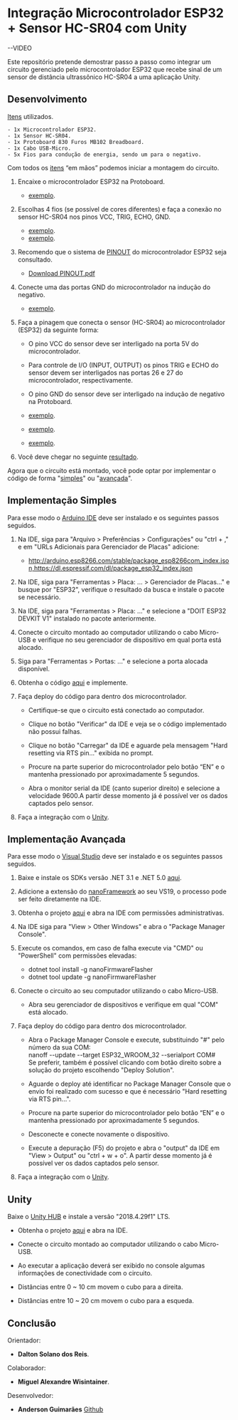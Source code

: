 # Integração Microcontrolador ESP32 + Sensor HC-SR04 com Unity

--VIDEO

Este repositório pretende demostrar passo a passo como integrar um circuito gerenciado pelo microcontrolador ESP32 que recebe sinal de um sensor de distância ultrassônico HC-SR04 a uma aplicação Unity.

## Desenvolvimento

[Itens](https://github.com/anderson-guimaraes/furb-integracao-esp32/blob/main/img/itens.jpeg) utilizados.

```
- 1x Microcontrolador ESP32.
- 1x Sensor HC-SR04.
- 1x Protoboard 830 Furos MB102 Breadboard.
- 1x Cabo USB-Micro.
- 5x Fios para condução de energia, sendo um para o negativo.
```

Com todos os [itens](https://github.com/anderson-guimaraes/furb-integracao-esp32/blob/main/img/itens.jpeg) “em mãos” podemos iniciar a montagem do circuito.

1. Encaixe o microcontrolador ESP32 na Protoboard.
    * [exemplo](https://github.com/anderson-guimaraes/furb-integracao-esp32/blob/main/img/1p.jpeg).

2. Escolhas 4 fios (se possível de cores diferentes) e faça a conexão no sensor HC-SR04 nos pinos VCC, TRIG, ECHO, GND.
    * [exemplo](https://github.com/anderson-guimaraes/furb-integracao-esp32/blob/main/img/2p.jpeg). 
    * [exemplo](https://github.com/anderson-guimaraes/furb-integracao-esp32/blob/main/img/3p.jpeg).

3. Recomendo que o sistema de [PINOUT](https://github.com/anderson-guimaraes/furb-integracao-esp32/blob/main/img/pinout.png) do microcontrolador ESP32 seja consultado.
    * [Download PINOUT.pdf](http://wiki.amperka.ru/_media/products:esp32-wroom-wifi-devkit-v1:esp32-wroom-wifi-devkit-v1_pinout.pdf)

4. Conecte uma das portas GND do microcontrolador na indução do negativo.
    * [exemplo](https://github.com/anderson-guimaraes/furb-integracao-esp32/blob/main/img/4p.jpeg).

5. Faça a pinagem que conecta o sensor (HC-SR04) ao microcontrolador (ESP32) da seguinte forma:
   * O pino VCC do sensor deve ser interligado na porta 5V do microcontrolador.

   * Para controle de I/O (INPUT, OUTPUT) os pinos TRIG e ECHO do sensor devem ser interligados nas portas 26 e 27 do microcontrolador, respectivamente.

   * O pino GND do sensor deve ser interligado na indução de negativo na Protoboard.

   * [exemplo](https://github.com/anderson-guimaraes/furb-integracao-esp32/blob/main/img/5p.jpeg).

   * [exemplo](https://github.com/anderson-guimaraes/furb-integracao-esp32/blob/main/img/6p.jpeg).

   * [exemplo](https://github.com/anderson-guimaraes/furb-integracao-esp32/blob/main/img/7p.jpeg).

6. Você deve chegar no seguinte [resultado](https://github.com/anderson-guimaraes/furb-integracao-esp32/blob/main/img/8p.jpeg).

Agora que o circuito está montado, você pode optar por implementar o código de forma "[simples](#Implementação-Simples)" ou "[avançada](#Implementação-Avançada)".

## Implementação Simples

Para esse modo o [Arduino IDE](https://www.arduino.cc/en/Main/Software_) deve ser instalado e os seguintes passos seguidos.

 1. Na IDE, siga para "Arquivo > Preferências > Configurações" ou "ctrl + ," e em "URLs Adicionais para Gerenciador de Placas" adicione:
    * <http://arduino.esp8266.com/stable/package_esp8266com_index.json,https://dl.espressif.com/dl/package_esp32_index.json>

 2. Na IDE, siga para "Ferramentas > Placa: ... > Gerenciador de Placas..." e busque por "ESP32", verifique o resultado da busca e instale o pacote se necessário.

 3. Na IDE, siga para "Ferramentas > Placa: ..." e selecione a "DOIT ESP32 DEVKIT V1" instalado no pacote anteriormente.

 4. Conecte o circuito montado ao computador utilizando o cabo Micro-USB e verifique no seu gerenciador de dispositivo em qual porta está alocado.

 5. Siga para "Ferramentas > Portas: ..." e selecione a porta alocada disponível.

 6. Obtenha o código [aqui](https://github.com/anderson-guimaraes/furb-integracao-esp32/blob/main/arduino/sketch_mar27a.ino) e implemente.

 7. Faça deploy do código para dentro dos microcontrolador.
    * Certifique-se que o circuito está conectado ao computador.

    * Clique no botão "Verificar" da IDE e veja se o código implementado não possui falhas.

    * Clique no botão "Carregar" da IDE e aguarde pela mensagem "Hard resetting via RTS pin..." exibida no prompt.

    * Procure na parte superior do microcontrolador pelo botão “EN” e o mantenha pressionado por aproximadamente 5 segundos.

    * Abra o monitor serial da IDE (canto superior direito) e selecione a velocidade 9600.A partir desse momento já é possível ver os dados captados pelo sensor.

 8. Faça a integração com o [Unity](#Unity).

## Implementação Avançada
Para esse modo o [Visual Studio](https://visualstudio.microsoft.com/pt-br/downloads/) deve ser instalado e os seguintes passos seguidos.

1. Baixe e instale os SDKs versão .NET 3.1 e .NET 5.0 [aqui](https://dotnet.microsoft.com/download).

2. Adicione a extensão do [nanoFramework](https://marketplace.visualstudio.com/items?itemName=nanoframework.nanoFramework-VS2019-Extension) ao seu VS19, o processo pode ser feito diretamente na IDE.

3. Obtenha o projeto [aqui](https://github.com/anderson-guimaraes/furb-integracao-esp32) e abra na IDE com permissões administrativas.

4. Na IDE siga para "View > Other Windows" e abra o "Package Manager Console".

5. Execute os comandos, em caso de falha execute via "CMD" ou "PowerShell" com permissões elevadas:
    * dotnet tool install -g nanoFirmwareFlasher
    * dotnet tool update -g nanoFirmwareFlasher

6. Conecte o circuito ao seu computador utilizando o cabo Micro-USB.
    * Abra seu gerenciador de dispositivos e verifique em qual "COM" está alocado.

7. Faça deploy do código para dentro dos microcontrolador.
    * Abra o Package Manager Console e execute, substituindo "#" pelo número da sua COM:  
     nanoff --update --target ESP32_WROOM_32 --serialport COM#  
     Se preferir, também é possível clicando com botão direito sobre a solução do projeto escolhendo "Deploy Solution".

    * Aguarde o deploy até identificar no Package Manager Console que o envio foi realizado com sucesso e que é necessário "Hard resetting via RTS pin...".

    * Procure na parte superior do microcontrolador pelo botão “EN” e o mantenha pressionado por aproximadamente 5 segundos.

    * Desconecte e conecte novamente o dispositivo.

    * Execute a depuração (F5) do projeto e abra o "output" da IDE em "View > Output" ou "ctrl + w + o". A partir desse momento já é possível ver os dados captados pelo sensor.

8. Faça a integração com o [Unity](#Unity).

## Unity

Baixe o [Unity HUB](https://unity.com/pt/download) e instale a versão "2018.4.29f1" LTS.

* Obtenha o projeto [aqui](https://github.com/anderson-guimaraes/furb-integracao-esp32/tree/main/unity/demo-esp32) e abra na IDE.

* Conecte o circuito montado ao computador utilizando o cabo Micro-USB.

* Ao executar a aplicação deverá ser exibido no console algumas informações de conectividade com o circuito.

* Distâncias entre 0 ~ 10 cm movem o cubo para a direita.

* Distâncias entre 10 ~ 20 cm movem o cubo para a esqueda.

## Conclusão

Orientador:

* **Dalton Solano dos Reis**.

Colaborador:

* **Miguel Alexandre Wisintainer**.

Desenvolvedor:

* **Anderson Guimarães** [Github](https://github.com/anderson-guimaraes)